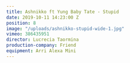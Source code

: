 ```yaml
---
title: Ashnikko ft Yung Baby Tate - Stupid
date: 2019-10-11 14:23:00 Z
position: 8
image: "/uploads/ashnikko-stupid-wide-1.jpg"
vimeo: 386435951
director: Lucrecia Taormina
production-company: Friend
equipment: Arri Alexa Mini
---
```



